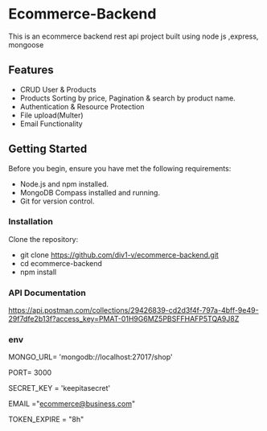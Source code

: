 # Ecommerce-Backend

This is an ecommerce backend rest api project built using node js ,express, mongoose


## Features

- CRUD User & Products
- Products Sorting by price, Pagination & search by product name.
- Authentication & Resource Protection
- File upload(Multer)  
- Email Functionality

## Getting Started

Before you begin, ensure you have met the following requirements:

- Node.js and npm installed.
- MongoDB Compass installed and running.
- Git for version control.

### Installation

Clone the repository:

- git clone https://github.com/div1-v/ecommerce-backend.git
- cd ecommerce-backend
- npm install


### API Documentation

https://api.postman.com/collections/29426839-cd2d3f4f-797a-4bff-9e49-29f7dfe2b13f?access_key=PMAT-01H9G6MZ5PBSFFHAFP5TQA9J8Z


### env

MONGO_URL= 'mongodb://localhost:27017/shop'

PORT= 3000

SECRET_KEY =  'keepitasecret'

EMAIL ="ecommerce@business.com"

TOKEN_EXPIRE = "8h"